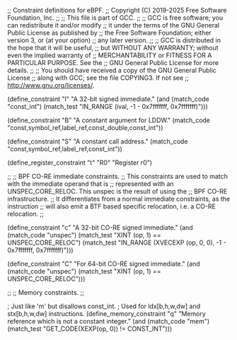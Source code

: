 ;; Constraint definitions for eBPF.
;; Copyright (C) 2019-2025 Free Software Foundation, Inc.
;;
;; This file is part of GCC.
;;
;; GCC is free software; you can redistribute it and/or modify
;; it under the terms of the GNU General Public License as published by
;; the Free Software Foundation; either version 3, or (at your option)
;; any later version.
;;
;; GCC is distributed in the hope that it will be useful,
;; but WITHOUT ANY WARRANTY; without even the implied warranty of
;; MERCHANTABILITY or FITNESS FOR A PARTICULAR PURPOSE.  See the
;; GNU General Public License for more details.
;;
;; You should have received a copy of the GNU General Public License
;; along with GCC; see the file COPYING3.  If not see
;; <http://www.gnu.org/licenses/>.

(define_constraint "I"
  "A 32-bit signed immediate."
  (and (match_code "const_int")
       (match_test "IN_RANGE (ival, -1 - 0x7fffffff, 0x7fffffff)")))

(define_constraint "B"
  "A constant argument for LDDW."
  (match_code "const,symbol_ref,label_ref,const_double,const_int"))

(define_constraint "S"
  "A constant call address."
  (match_code "const,symbol_ref,label_ref,const_int"))

(define_register_constraint "t" "R0"
  "Register r0")

;;
;; BPF CO-RE immediate constraints.
;; This constraints are used to match with the immediate operand that is
;; represented with an UNSPEC_CORE_RELOC. This unspec is the result of using the
;; BPF CO-RE infrastructure.
;; It differentiates from a normal immediate constraints, as the instruction
;; will also emit a BTF based specific relocation, i.e. a CO-RE relocation.
;;

(define_constraint "c"
  "A 32-bit CO-RE signed immediate."
  (and (match_code "unspec")
       (match_test "XINT (op, 1) == UNSPEC_CORE_RELOC")
       (match_test "IN_RANGE (XVECEXP (op, 0, 0), -1 - 0x7fffffff, 0x7fffffff)")))

(define_constraint "C"
  "For 64-bit CO-RE signed immediate."
  (and (match_code "unspec")
       (match_test "XINT (op, 1) == UNSPEC_CORE_RELOC")))

;;
;; Memory constraints.
;;

; Just like 'm' but disallows const_int.
; Used for ldx[b,h,w,dw] and stx[b,h,w,dw] instructions.
(define_memory_constraint "q"
  "Memory reference which is not a constant integer."
  (and (match_code "mem")
       (match_test "GET_CODE(XEXP(op, 0)) != CONST_INT")))
